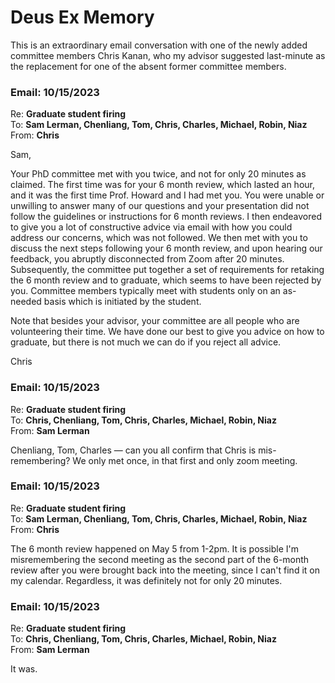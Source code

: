 # Deus Ex Memory

This is an extraordinary email conversation with one of the newly added committee members Chris Kanan, who my advisor suggested last-minute as the replacement for one of the absent former committee members.

### Email: 10/15/2023

Re: **Graduate student firing** </br>
To: **Sam Lerman, Chenliang, Tom, Chris, Charles, Michael, Robin, Niaz** </br>
From: **Chris**

Sam,

Your PhD committee met with you twice, and not for only 20 minutes as claimed. The first time was for your 6 month review, which lasted an hour, and it was the first time Prof. Howard and I had met you. You were unable or unwilling to answer many of our questions and your presentation did not follow the guidelines or instructions for 6 month reviews. I then endeavored to give you a lot of constructive advice via email with how you could address our concerns, which was not followed. We then met with you to discuss the next steps following your 6 month review, and upon hearing our feedback, you abruptly disconnected from Zoom after 20 minutes. Subsequently, the committee put together a set of requirements for retaking the 6 month review and to graduate, which seems to have been rejected by you. Committee members typically meet with students only on an as-needed basis which is initiated by the student.

Note that besides your advisor, your committee are all people who are volunteering their time. We have done our best to give you advice on how to graduate, but there is not much we can do if you reject all advice.

Chris

### Email: 10/15/2023

Re: **Graduate student firing** </br>
To: **Chris, Chenliang, Tom, Chris, Charles, Michael, Robin, Niaz** </br>
From: **Sam Lerman**

Chenliang, Tom, Charles — can you all confirm that Chris is mis-remembering? We only met once, in that first and only zoom meeting.

### Email: 10/15/2023

Re: **Graduate student firing** </br>
To: **Sam Lerman, Chenliang, Tom, Chris, Charles, Michael, Robin, Niaz** </br>
From: **Chris**

The 6 month review happened on May 5 from 1-2pm. It is possible I'm misremembering the second meeting as the second part of the 6-month review after you were brought back into the meeting, since I can't find it on my calendar. Regardless, it was definitely not for only 20 minutes.

### Email: 10/15/2023

Re: **Graduate student firing** </br>
To: **Chris, Chenliang, Tom, Chris, Charles, Michael, Robin, Niaz** </br>
From: **Sam Lerman**

It was.
